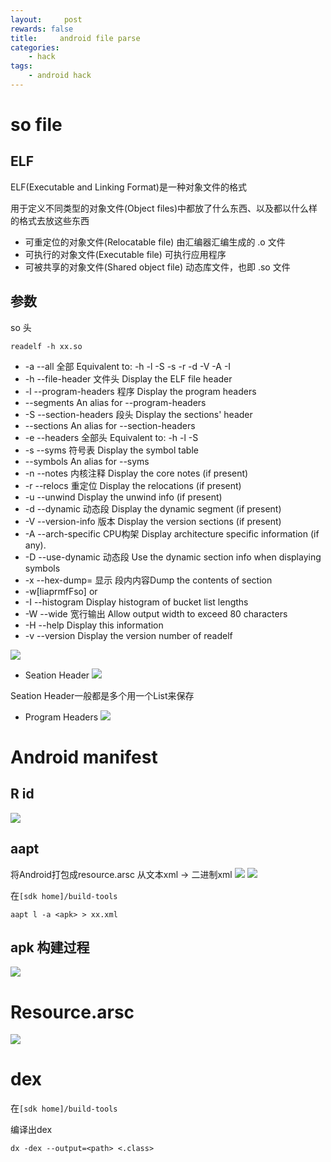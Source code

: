 ```yaml
---
layout:     post
rewards: false
title:     android file parse
categories:
    - hack
tags:
    - android hack
---
```

# so file

## ELF
ELF(Executable and Linking Format)是一种对象文件的格式

用于定义不同类型的对象文件(Object files)中都放了什么东西、以及都以什么样的格式去放这些东西

- 可重定位的对象文件(Relocatable file)
由汇编器汇编生成的 .o 文件
- 可执行的对象文件(Executable file)
可执行应用程序
- 可被共享的对象文件(Shared object file)
动态库文件，也即 .so 文件

## 参数
so 头
```
readelf -h xx.so
```

- -a --all              全部       Equivalent to: -h -l -S -s -r -d -V -A -I
- -h --file-header      文件头   Display the ELF file header
- -l --program-headers  程序 Display the program headers
- --segments An alias for --program-headers
- -S --section-headers  段头 Display the sections' header
- --sections            An alias for --section-headers
- -e --headers          全部头      Equivalent to: -h -l -S
- -s --syms             符号表      Display the symbol table
- --symbols             An alias for --syms
- -n --notes            内核注释     Display the core notes (if present)
- -r --relocs           重定位     Display the relocations (if present)
- -u --unwind            Display the unwind info (if present)
- -d --dynamic          动态段     Display the dynamic segment (if present)
- -V --version-info     版本    Display the version sections (if present)
- -A --arch-specific    CPU构架   Display architecture specific information (if any).
- -D --use-dynamic      动态段    Use the dynamic section info when displaying symbols
- -x --hex-dump=<number> 显示 段内内容Dump the contents of section <number>
- -w[liaprmfFso] or
- -I --histogram         Display histogram of bucket list lengths
- -W --wide              宽行输出      Allow output width to exceed 80 characters
- -H --help              Display this information
- -v --version           Display the version number of readelf

![](https://ws1.sinaimg.cn/large/006tNc79gy1fztjvqtzqej316y0dm0x4.jpg)

- Seation Header
![](https://ws3.sinaimg.cn/large/006tNc79gy1fztjxxinrcj318e0k441k.jpg)

Seation Header一般都是多个用一个List来保存

- Program Headers
![](https://ws2.sinaimg.cn/large/006tNc79gy1fztk06dm8xj31380u07a6.jpg)


# Android manifest
## R id
![](https://ws2.sinaimg.cn/large/006tNc79gy1fzqwl7f94tj31du0u0kct.jpg)

## aapt
将Android打包成resource.arsc 从文本xml -> 二进制xml
![](https://ws4.sinaimg.cn/large/006tNc79gy1fzqxi7p2y0j31kq0q078s.jpg)
![](https://ws4.sinaimg.cn/large/006tNc79gy1fzqxqpq5i6j31pk0mmnb3.jpg)

在`[sdk home]/build-tools`
```
aapt l -a <apk> > xx.xml
```


## apk 构建过程
![](https://ws2.sinaimg.cn/large/006tNc79gy1fzqxvc7vzsj31800s2agi.jpg)


# Resource.arsc
![](https://ws2.sinaimg.cn/large/006tNc79gy1fzqyr6wl9aj31610u04gt.jpg)

# dex
在`[sdk home]/build-tools`

编译出dex
```
dx -dex --output=<path> <.class>
```